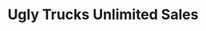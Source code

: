 ---
title: "Ugly Trucks Unlimited Sales"
url: /chilliwack/ugly-trucks-unlimited-sales/
shop: car
---